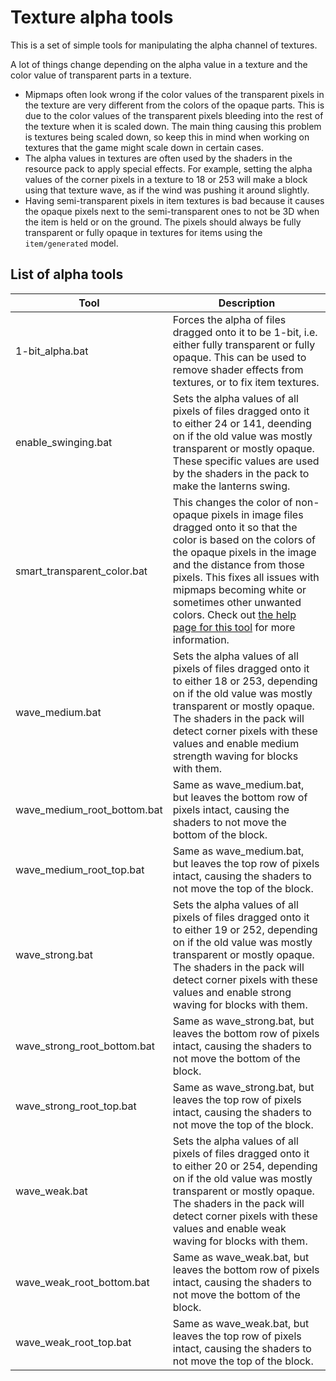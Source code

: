 # Texture alpha tools
This is a set of simple tools for manipulating the alpha channel of textures.

A lot of things change depending on the alpha value in a texture and the color value of transparent parts in a texture.
- Mipmaps often look wrong if the color values of the transparent pixels in the texture are very different from the colors of the opaque parts. This is due to the color values of the transparent pixels bleeding into the rest of the texture when it is scaled down. The main thing causing this problem is textures being scaled down, so keep this in mind when working on textures that the game might scale down in certain cases.
- The alpha values in textures are often used by the shaders in the resource pack to apply special effects. For example, setting the alpha values of the corner pixels in a texture to 18 or 253 will make a block using that texture wave, as if the wind was pushing it around slightly.
- Having semi-transparent pixels in item textures is bad because it causes the opaque pixels next to the semi-transparent ones to not be 3D when the item is held or on the ground. The pixels should always be fully transparent or fully opaque in textures for items using the `item/generated` model.

## List of alpha tools
| Tool | Description |
|-|-|
| 1-bit_alpha.bat | Forces the alpha of files dragged onto it to be 1-bit, i.e. either fully transparent or fully opaque. This can be used to remove shader effects from textures, or to fix item textures. |
| enable_swinging.bat | Sets the alpha values of all pixels of files dragged onto it to either 24 or 141, deending on if the old value was mostly transparent or mostly opaque. These specific values are used by the shaders in the pack to make the lanterns swing. |
| smart_transparent_color.bat | This changes the color of non-opaque pixels in image files dragged onto it so that the color is based on the colors of the opaque pixels in the image and the distance from those pixels. This fixes all issues with mipmaps becoming white or sometimes other unwanted colors. Check out [the help page for this tool](help/smart_transparent_color.md) for more information. |
| wave_medium.bat | Sets the alpha values of all pixels of files dragged onto it to either 18 or 253, depending on if the old value was mostly transparent or mostly opaque. The shaders in the pack will detect corner pixels with these values and enable medium strength waving for blocks with them. |
| wave_medium_root_bottom.bat | Same as wave_medium.bat, but leaves the bottom row of pixels intact, causing the shaders to not move the bottom of the block. |
| wave_medium_root_top.bat | Same as wave_medium.bat, but leaves the top row of pixels intact, causing the shaders to not move the top of the block. |
| wave_strong.bat | Sets the alpha values of all pixels of files dragged onto it to either 19 or 252, depending on if the old value was mostly transparent or mostly opaque. The shaders in the pack will detect corner pixels with these values and enable strong waving for blocks with them. |
| wave_strong_root_bottom.bat | Same as wave_strong.bat, but leaves the bottom row of pixels intact, causing the shaders to not move the bottom of the block. |
| wave_strong_root_top.bat | Same as wave_strong.bat, but leaves the top row of pixels intact, causing the shaders to not move the top of the block. |
| wave_weak.bat | Sets the alpha values of all pixels of files dragged onto it to either 20 or 254, depending on if the old value was mostly transparent or mostly opaque. The shaders in the pack will detect corner pixels with these values and enable weak waving for blocks with them. |
| wave_weak_root_bottom.bat | Same as wave_weak.bat, but leaves the bottom row of pixels intact, causing the shaders to not move the bottom of the block. |
| wave_weak_root_top.bat | Same as wave_weak.bat, but leaves the top row of pixels intact, causing the shaders to not move the top of the block. |
